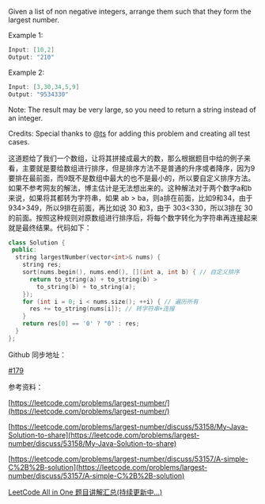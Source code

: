 Given a list of non negative integers, arrange them such that they form the largest number.

Example 1:

```cpp
Input: [10,2]
Output: "210"
```

Example 2:

```cpp
Input: [3,30,34,5,9]
Output: "9534330"
```

Note: The result may be very large, so you need to return a string instead of an integer.

Credits: Special thanks to [@ts](https://oj.leetcode.com/discuss/user/ts) for adding this problem and creating all test cases.

这道题给了我们一个数组，让将其拼接成最大的数，那么根据题目中给的例子来看，主要就是要给数组进行排序，但是排序方法不是普通的升序或者降序，因为9要排在最前面，而9既不是数组中最大的也不是最小的，所以要自定义排序方法。如果不参考网友的解法，博主估计是无法想出来的。这种解法对于两个数字a和b来说，如果将其都转为字符串，如果 ab > ba，则a排在前面，比如9和34，由于 934>349，所以9排在前面，再比如说 30 和3，由于 303<330，所以3排在 30 的前面。按照这种规则对原数组进行排序后，将每个数字转化为字符串再连接起来就是最终结果。代码如下：

```cpp
class Solution {
 public:
  string largestNumber(vector<int>& nums) {
    string res;
    sort(nums.begin(), nums.end(), [](int a, int b) { // 自定义排序
      return to_string(a) + to_string(b) >
        to_string(b) + to_string(a); 
    });
    for (int i = 0; i < nums.size(); ++i) { // 遍历所有
      res += to_string(nums[i]); // 转字符串+连接
    }
    return res[0] == '0' ? "0" : res;
  }
};
```

Github 同步地址：

[#179](https://github.com/grandyang/leetcode/issues/179)

参考资料：

[https://leetcode.com/problems/largest-number/](https://leetcode.com/problems/largest-number/)

[https://leetcode.com/problems/largest-number/discuss/53158/My-Java-Solution-to-share](https://leetcode.com/problems/largest-number/discuss/53158/My-Java-Solution-to-share)

[https://leetcode.com/problems/largest-number/discuss/53157/A-simple-C%2B%2B-solution](https://leetcode.com/problems/largest-number/discuss/53157/A-simple-C%2B%2B-solution)

[LeetCode All in One 题目讲解汇总(持续更新中...)](http://www.cnblogs.com/grandyang/p/4606334.html)